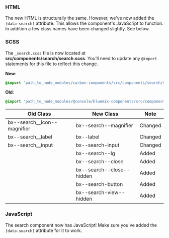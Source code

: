 ### HTML

The new HTML is structurally the same. However, we've now added the `[data-search]` attribute. This allows the component's JavaScript to function. In addition a few class names have been changed slightly. See below.

### SCSS

The `_search.scss` file is now located at __src/components/search/search.scss__. You'll need to update any `@import` statements for this file to reflect this change.

**New**: 
```scss
@import 'path_to_node_modules/carbon-components/src/components/search/search';
```

**Old**: 
```scss
@import 'path_to_node_modules/@console/bluemix-components/src/components/search/search';
```

| Old Class                   | New Class                 | Note    |
|-----------------------------|---------------------------|---------|
| bx--search__icon--magnifier | bx--search--magnifier     | Changed |
| bx--search__label           | bx--label                 | Changed |
| bx--search__input           | bx--search-input          | Changed |
|                             | bx--search--lg            | Added   |
|                             | bx--search--close         | Added   |
|                             | bx--search--close--hidden | Added   |
|                             | bx--search-button         | Added   |
|                             | bx--search-view--hidden   | Added   |

### JavaScript

The search component now has JavaScript! Make sure you've added the `[data-search]` attribute for it to work.

